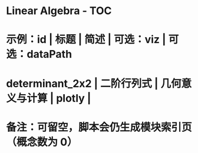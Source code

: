 # Linear Algebra - TOC
# 示例：id | 标题 | 简述 | 可选：viz | 可选：dataPath
# determinant_2x2 | 二阶行列式 | 几何意义与计算 | plotly |
# 备注：可留空，脚本会仍生成模块索引页（概念数为 0）